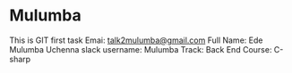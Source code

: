 # Mulumba
This is GIT first task
Emai: talk2mulumba@gmail.com
Full Name: Ede Mulumba Uchenna
slack username: Mulumba
Track: Back End
Course: C-sharp
